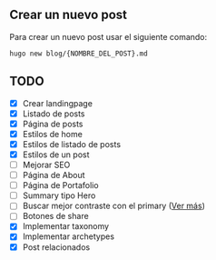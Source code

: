 ## Crear un nuevo post

Para crear un nuevo post usar el siguiente comando:

``hugo new blog/{NOMBRE_DEL_POST}.md``

## TODO
- [x] Crear landingpage
- [x] Listado de posts
- [x] Página de posts
- [x] Estilos de home
- [x] Estilos de listado de posts
- [x] Estilos de un post
- [ ] Mejorar SEO
- [ ] Página de About
- [ ] Página de Portafolio
- [ ] Summary tipo Hero
- [ ] Buscar mejor contraste con el primary ([Ver más](https://whocanuse.com/))
- [ ] Botones de share
- [x] Implementar taxonomy
- [x] Implementar archetypes
- [x] Post relacionados
